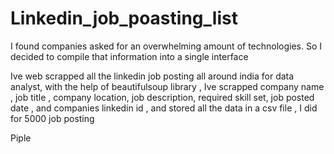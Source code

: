 # Linkedin_job_poasting_list
I found companies asked for an overwhelming amount of technologies. So I decided to compile that information into a single interface 

Ive web scrapped all the linkedin job posting all around india for data analyst, with the help of beautifulsoup library , Ive scrapped company name , job title , company location, job description, required skill set, job posted date , and companies linkedin id , and stored all the data in a csv file , I did for 5000 job posting 

Piple
